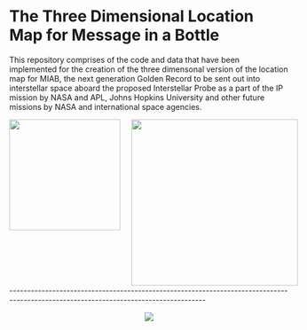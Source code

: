 # The Three Dimensional Location Map for Message in a Bottle
This repository comprises of the code and data that have been implemented for the creation of the three dimensonal version of the location map for MIAB, the next generation Golden Record to be sent out into interstellar space aboard the proposed Interstellar Probe as a part of the IP mission by NASA and APL, Johns Hopkins University and other future missions by NASA and international space agencies. 

<div style="display:flex">
     <div style="flex:1;padding-right:10px;">
          <img src="https://user-images.githubusercontent.com/72024767/227725758-796cbabb-2bcb-4fcb-bd7e-e9f01591b63e.png" width="200"/>
     </div>
     <div style="flex:1;padding-left:10px;">
          <img src="https://user-images.githubusercontent.com/72024767/227727353-abb4dcab-3fa5-4522-9ec8-9d7cd9bb7cf6.png" width="300"/>
     </div>
</div>
-------------------------------------------------------------------------------------------------------------------------------------
<p align="center">
  <img src="https://planetaryprotection.jpl.nasa.gov/resources/img/layout/logo_nasa_trio_black@2x.png">
</p>  



